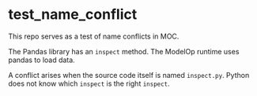 # test_name_conflict
This repo serves as a test of name conflicts in MOC. 

The Pandas library has an `inspect` method. The ModelOp runtime uses pandas to load data.

A conflict arises when the source code itself is named `inspect.py`. Python does not know which `inspect` is the right `inspect`.

